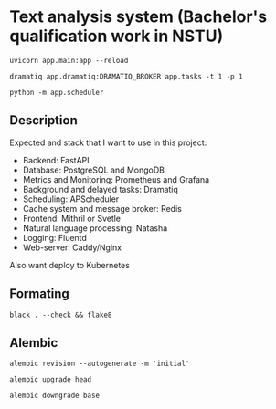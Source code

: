 # Text analysis system (Bachelor's qualification work in NSTU)

`uvicorn app.main:app --reload`

`dramatiq app.dramatiq:DRAMATIQ_BROKER app.tasks -t 1 -p 1`

`python -m app.scheduler`

## Description

Expected and stack that I want to use in this project:

- Backend: FastAPI
- Database: PostgreSQL and MongoDB
- Metrics and Monitoring: Prometheus and Grafana
- Background and delayed tasks: Dramatiq
- Scheduling: APScheduler
- Cache system and message broker: Redis
- Frontend: Mithril or Svetle
- Natural language processing: Natasha
- Logging: Fluentd
- Web-server: Caddy/Nginx

Also want deploy to Kubernetes

## Formating

`black . --check && flake8`

## Alembic

`alembic revision --autogenerate -m 'initial'`

`alembic upgrade head`

`alembic downgrade base`
